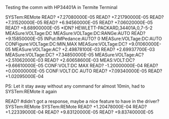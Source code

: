 Testing the comm with HP34401A in Termite Terminal

SYSTem:REMote
READ?
+7.27080000E-05
READ?
+7.21790000E-05
READ?
+7.31520000E-05
READ?
+6.94560000E-05
READ?
+7.06020000E-05
READ?
+8.68900000E-05
*IDN?
HEWLETT-PACKARD,34401A,0,7-5-2
MEASure:VOLTage:DC
MEASure:VOLTage:DC:RANGe:AUTO
READ?
+9.15850000E-05
INPut:IMPedance:AUTO?
0
MEASure:VOLTage:DC:AUTO
CONFigure:VOLTage:DC:MIN,MAX
MEASure:VOLTage:DC?
+9.01060000E-05
MEASure:VOLTage:AC?
+2.49878100E-03
READ?
+2.69937700E-03
MEASure:VOLTage:DC?
+7.34850000E-05
MEASure:VOLTage:AC?
+2.51062000E-03
READ?
+2.60658600E-03
MEAS:VOLT:DC?
+9.66610000E-05
CONF:VOLT:DC MAX
READ?
-1.20000000E-04
READ?
+0.00000000E-05
CONF:VOLT:DC AUTO
READ?
+7.09340000E-05
READ?
+1.02095000E-04

PS: Let it stay away without any command for almost 10min, had to SYSTem:REMote it again

READ? #didn't got a response, maybe a nice feature to have in the driver?
SYSTem:REMote
SYSTem:REMote
READ?
+1.20478000E-04
READ?
+1.22339000E-04
READ?
+9.83120000E-05
READ?
+9.83740000E-05

